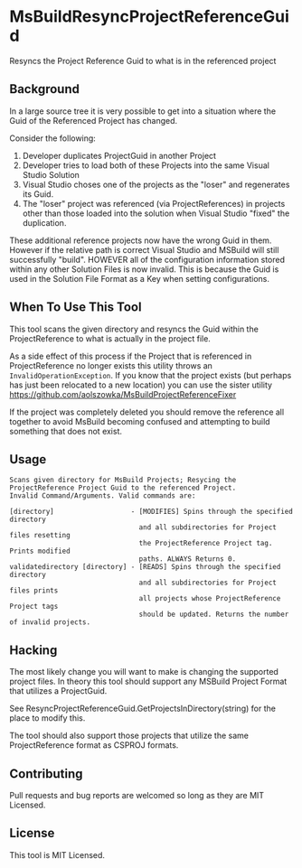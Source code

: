# MsBuildResyncProjectReferenceGuid
Resyncs the Project Reference Guid to what is in the referenced project

## Background
In a large source tree it is very possible to get into a situation where the Guid of the Referenced Project has changed.

Consider the following:

1. Developer duplicates ProjectGuid in another Project
2. Developer tries to load both of these Projects into the same Visual Studio Solution
3. Visual Studio choses one of the projects as the "loser" and regenerates its Guid.
4. The "loser" project was referenced (via ProjectReferences) in projects other than those loaded into the solution when Visual Studio "fixed" the duplication.

These additional reference projects now have the wrong Guid in them. However if the relative path is correct Visual Studio and MSBuild will still successfully "build". HOWEVER all of the configuration information stored within any other Solution Files is now invalid. This is because the Guid is used in the Solution File Format as a Key when setting configurations. 

## When To Use This Tool
This tool scans the given directory and resyncs the Guid within the ProjectReference to what is actually in the project file.

As a side effect of this process if the Project that is referenced in ProjectReference no longer exists this utility throws an `InvalidOperationException`. If you know that the project exists (but perhaps has just been relocated to a new location) you can use the sister utility https://github.com/aolszowka/MsBuildProjectReferenceFixer

If the project was completely deleted you should remove the reference all together to avoid MsBuild becoming confused and attempting to build something that does not exist.

## Usage
```text
Scans given directory for MsBuild Projects; Resycing the ProjectReference Project Guid to the referenced Project.
Invalid Command/Arguments. Valid commands are:

[directory]                   - [MODIFIES] Spins through the specified directory
                                and all subdirectories for Project files resetting
                                the ProjectReference Project tag. Prints modified
                                paths. ALWAYS Returns 0.
validatedirectory [directory] - [READS] Spins through the specified directory
                                and all subdirectories for Project files prints
                                all projects whose ProjectReference Project tags
                                should be updated. Returns the number of invalid projects.
```

## Hacking
The most likely change you will want to make is changing the supported project files. In theory this tool should support any MSBuild Project Format that utilizes a ProjectGuid.

See ResyncProjectReferenceGuid.GetProjectsInDirectory(string) for the place to modify this.

The tool should also support those projects that utilize the same ProjectReference format as CSPROJ formats.

## Contributing
Pull requests and bug reports are welcomed so long as they are MIT Licensed.

## License
This tool is MIT Licensed.
